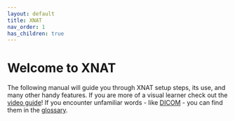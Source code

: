 ```yaml
---
layout: default
title: XNAT
nav_order: 1
has_children: true
---
```


# Welcome to XNAT


The following manual will guide you through XNAT setup steps, its use, and many other handy features. If you are more of a visual learner check out the [video guide](../Video_Guide/index.md)! If you encounter unfamiliar words - like [DICOM](../Glossary/glossary.md/#DICOM) - you can find them in the [glossary](../Glossary/glossary.md). 





